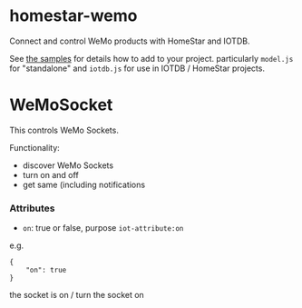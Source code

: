 # homestar-wemo

Connect and control WeMo products with HomeStar and IOTDB.

See <a href="samples/">the samples</a> for details how to add to your project.
particularly <code>model.js</code> for "standalone" and <code>iotdb.js</code>
for use in IOTDB / HomeStar projects.

# WeMoSocket

This controls WeMo Sockets.

Functionality:

* discover WeMo Sockets
* turn on and off
* get same (including notifications

### Attributes

* <code>on</code>: true or false, purpose <code>iot-attribute:on</code>

e.g.

    {
        "on": true
    }

the socket is on / turn the socket on
